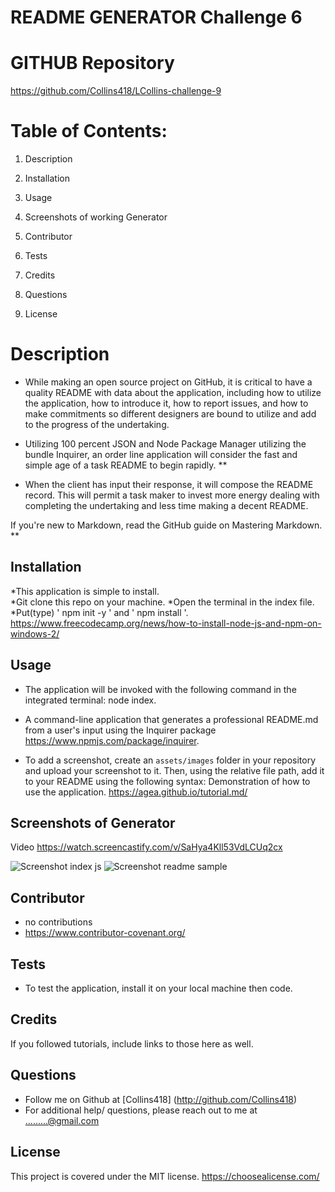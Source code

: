 # **README GENERATOR Challenge 6**

# GITHUB Repository
https://github.com/Collins418/LCollins-challenge-9

# Table of Contents:
1. Description

2. Installation

3. Usage

4. Screenshots of working Generator

5. Contributor 

6. Tests

7. Credits

8. Questions

9. License

# Description

* While making an open source project on GitHub, it is critical to have a quality README with data about the application, including how to utilize the application, how to introduce it, how to report issues, and how to make commitments so different designers are bound to utilize and add to the progress of the undertaking.

* Utilizing 100 percent JSON and Node Package Manager utilizing the bundle Inquirer, an order line application will consider the fast and simple age of a task README to begin rapidly. **

* When the client has input their response, it will compose the README record. This will permit a task maker to invest more energy dealing with completing the undertaking and less time making a decent README.

If you're new to Markdown, read the GitHub guide on Mastering Markdown.
**
## Installation

*This application is simple to install.  
*Git clone this repo on your machine.
 *Open the terminal in the index file.
*Put(type)  ' npm init -y ' and ' npm install '.
https://www.freecodecamp.org/news/how-to-install-node-js-and-npm-on-windows-2/


## Usage

* The application will be invoked with the following command in the integrated terminal: node index.

*  A command-line application that generates a professional README.md from a user's input using the Inquirer package https://www.npmjs.com/package/inquirer.

* To add a screenshot, create an `assets/images` folder in your repository and upload your screenshot to it. Then, using the relative file path, add it to your README using the following syntax: Demonstration of how to use the application. https://agea.github.io/tutorial.md/


## Screenshots of Generator
Video 
https://watch.screencastify.com/v/SaHya4Kll53VdLCUq2cx


![Screenshot index js ](https://user-images.githubusercontent.com/106499144/186963884-c9e96960-877c-4bcf-9cc1-4595a487fc50.jpg)
![Screenshot readme sample](https://user-images.githubusercontent.com/106499144/186963886-87d330ce-bffc-4ab5-afc7-e3d8f20474db.jpg)

## Contributor

* no contributions
*  https://www.contributor-covenant.org/

## Tests

* To test the application, install it on your local machine then code. 

## Credits

If you followed tutorials, include links to those here as well.

## Questions

* Follow me on Github at [Collins418] (http://github.com/Collins418)
* For additional help/ questions, please reach out to me at .........@gmail.com

## License 

This project is covered under the MIT license. https://choosealicense.com/
